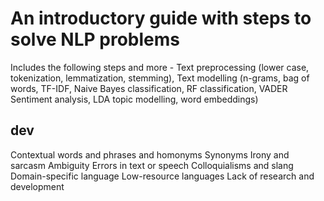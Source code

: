 # An introductory guide with steps to solve NLP problems 
Includes the following steps and more - Text preprocessing (lower case, tokenization, lemmatization, stemming), Text modelling (n-grams, bag of words, TF-IDF, Naive Bayes classification, RF classification, VADER Sentiment analysis, LDA topic modelling, word embeddings)

## dev
Contextual words and phrases and homonyms
Synonyms
Irony and sarcasm
Ambiguity
Errors in text or speech
Colloquialisms and slang
Domain-specific language
Low-resource languages
Lack of research and development

